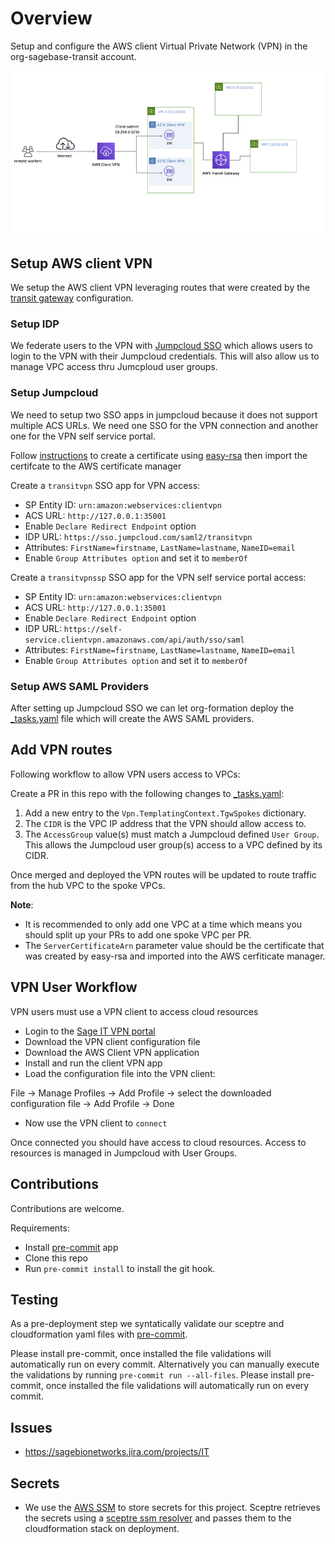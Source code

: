 # Overview
Setup and configure the AWS client Virtual Private Network (VPN) in the
org-sagebase-transit account. 

![alt text][architecture]

## Setup AWS client VPN
We setup the AWS client VPN leveraging routes that were created by the
[transit gateway](../710-tgw/README.md) configuration. 

### Setup IDP
We federate users to the VPN with [Jumpcloud SSO](https://support.jumpcloud.com/support/s/article/Single-Sign-On-SSO-with-AWS-Client-VPN)
which allows users to login to the VPN with their Jumpcloud credentials.
This will also allow us to manage VPC access thru Jumcploud user groups. 

### Setup Jumpcloud
We need to setup two SSO apps in jumpcloud because it does not support multiple ACS URLs.
We need one SSO for the VPN connection and another one for the VPN self service portal.

Follow [instructions](https://docs.aws.amazon.com/vpn/latest/clientvpn-admin/client-authentication.html)
to create a certificate using [easy-rsa](https://github.com/OpenVPN/easy-rsa)
then import the certifcate to the AWS certificate manager

Create a `transitvpn` SSO app for VPN access:
  * SP Entity ID: `urn:amazon:webservices:clientvpn`
  * ACS URL: `http://127.0.0.1:35001`
  * Enable `Declare Redirect Endpoint` option
  * IDP URL: `https://sso.jumpcloud.com/saml2/transitvpn`
  * Attributes: `FirstName=firstname`, `LastName=lastname`, `NameID=email`
  * Enable `Group Attributes option` and set it to `memberOf`

Create a `transitvpnssp` SSO app for the VPN self service portal access:
  * SP Entity ID: `urn:amazon:webservices:clientvpn`
  * ACS URL: `http://127.0.0.1:35001`
  * Enable `Declare Redirect Endpoint` option
  * IDP URL: `https://self-service.clientvpn.amazonaws.com/api/auth/sso/saml`
  * Attributes: `FirstName=firstname`, `LastName=lastname`, `NameID=email`
  * Enable `Group Attributes option` and set it to `memberOf`

### Setup AWS SAML Providers
After setting up Jumpcloud SSO we can let org-formation deploy the [_tasks.yaml](_tasks.yaml)
file which will create the AWS SAML providers.  

## Add VPN routes

Following workflow to allow VPN users access to VPCs:

Create a PR in this repo with the following changes to [_tasks.yaml](_tasks.yaml):
1. Add a new entry to the `Vpn.TemplatingContext.TgwSpokes` dictionary.
2. The `CIDR` is the VPC IP address that the VPN should allow access to. 
3. The `AccessGroup` value(s) must match a Jumpcloud defined `User Group`. This allows
the Jumpcloud user group(s) access to a VPC defined by its CIDR.

Once merged and deployed the VPN routes will be updated to route traffic from the
hub VPC to the spoke VPCs.

__Note__:
* It is recommended to only add one VPC at a time which means you should split up your PRs to add one spoke VPC per PR.
* The `ServerCertificateArn` parameter value should
be the certificate that was created by easy-rsa and imported into the
AWS cerfiticate manager.

## VPN User Workflow
VPN users must use a VPN client to access cloud resources

* Login to the [Sage IT VPN portal](https://vpn.sageit.org)
* Download the VPN client configuration file
* Download the AWS Client VPN application
* Install and run the client VPN app
* Load the configuration file into the VPN client:

File -> Manage Profiles -> Add Profile -> select the downloaded configuration file -> Add Profile -> Done

* Now use the VPN client to `connect`

Once connected you should have access to cloud resources.  Access to resources is managed in Jumpcloud with User Groups. 


## Contributions
Contributions are welcome.

Requirements:
* Install [pre-commit](https://pre-commit.com/#install) app
* Clone this repo
* Run `pre-commit install` to install the git hook.

## Testing
As a pre-deployment step we syntatically validate our sceptre and
cloudformation yaml files with [pre-commit](https://pre-commit.com).

Please install pre-commit, once installed the file validations will
automatically run on every commit.  Alternatively you can manually
execute the validations by running `pre-commit run --all-files`.
Please install pre-commit, once installed the file validations will
automatically run on every commit.

## Issues
* https://sagebionetworks.jira.com/projects/IT

## Secrets
* We use the [AWS SSM](https://docs.aws.amazon.com/systems-manager/latest/userguide/systems-manager-paramstore.html)
to store secrets for this project.  Sceptre retrieves the secrets using
a [sceptre ssm resolver](https://github.com/cloudreach/sceptre/tree/v1/contrib/ssm-resolver)
and passes them to the cloudformation stack on deployment.


[architecture]: client-vpn-arch.png "client vpn architecture"

